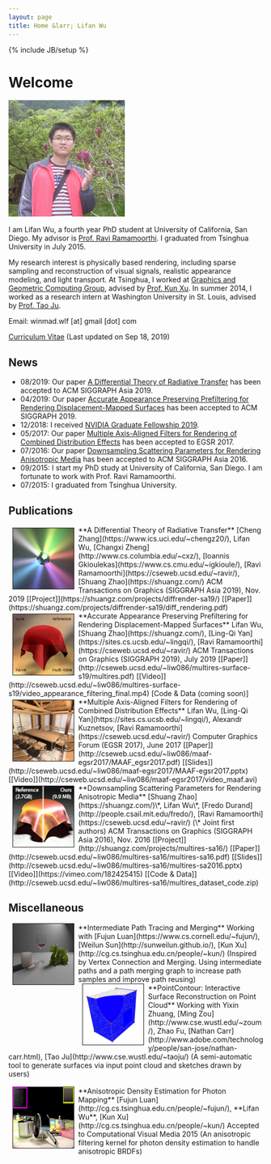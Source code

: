 ```yaml
---
layout: page
title: Home &larr; Lifan Wu
---
```

{% include JB/setup %}

# Welcome

<img class='inset right' src='/imgs/wlf_resized-compressed.jpg' title='Lifan Wu' alt='Lifan Wu' width='230px' />

I am Lifan Wu, a fourth year PhD student at University of California, San Diego. My advisor is [Prof. Ravi Ramamoorthi](http://cseweb.ucsd.edu/~ravir/). I graduated from Tsinghua University in July 2015.

My research interest is physically based rendering, including sparse sampling and reconstruction of visual signals, realistic appearance modeling, and light transport. At Tsinghua, I worked at [Graphics and Geometric Computing Group](http://cg.cs.tsinghua.edu.cn/), advised by [Prof. Kun Xu](http://cg.cs.tsinghua.edu.cn/people/~kun/). In summer 2014, I worked as a research intern at Washington University in St. Louis, advised by [Prof. Tao Ju](http://www.cs.wustl.edu/~taoju/).

Email: winmad.wlf [at] gmail [dot] com

[Curriculum Vitae](files/cv.pdf) (Last updated on Sep 18, 2019)

<div id="news">
</div>

## News
* 08/2019: Our paper [A Differential Theory of Radiative Transfer](https://shuangz.com/projects/diffrender-sa19/) has been accepted to ACM SIGGRAPH Asia 2019.
* 04/2019: Our paper [Accurate Appearance Preserving Prefiltering for Rendering Displacement-Mapped Surfaces](http://cseweb.ucsd.edu/~liw086/multires-surface-s19/multires.pdf) has been accepted to ACM SIGGRAPH 2019.
* 12/2018: I received [NVIDIA Graduate Fellowship 2019](https://www.nvidia.com/en-us/research/graduate-fellowships/).
* 05/2017: Our paper [Multiple Axis-Aligned Filters for Rendering of Combined Distribution Effects](http://cseweb.ucsd.edu/~liw086/maaf-egsr2017/MAAF_egsr2017.pdf) has been accepted to EGSR 2017.
* 07/2016: Our paper [Downsampling Scattering Parameters for Rendering Anisotropic Media](http://shuangz.com/projects/multires-sa16/) has been accepted to ACM SIGGRAPH Asia 2016.
* 09/2015: I start my PhD study at University of California, San Diego. I am fortunate to work with Prof. Ravi Ramamoorthi.
* 07/2015: I graduated from Tsinghua University.

<div id="research">
</div>

## Publications
<td height='120' align="left" valign="middle">
    <img src='/imgs/diffrender-sa19.png' width="120" height="120" hspace="8" vspace="4" border="1" align="left" alt="icon">
</td>
**A Differential Theory of Radiative Transfer**   
[Cheng Zhang](https://www.ics.uci.edu/~chengz20/), Lifan Wu, [Changxi Zheng](http://www.cs.columbia.edu/~cxz/), [Ioannis Gkioulekas](https://www.cs.cmu.edu/~igkioule/),  
[Ravi Ramamoorthi](https://cseweb.ucsd.edu/~ravir/), [Shuang Zhao](https://shuangz.com/)   
ACM Transactions on Graphics (SIGGRAPH Asia 2019), Nov. 2019  
[[Project]](https://shuangz.com/projects/diffrender-sa19/)
[[Paper]](https://shuangz.com/projects/diffrender-sa19/diff_rendering.pdf)
<br />

<td height='120' align="left" valign="middle">
    <img src='/imgs/apf-s19.png' width="120" height="120" hspace="8" vspace="4" border="1" align="left" alt="icon">
</td>
**Accurate Appearance Preserving Prefiltering for Rendering Displacement-Mapped Surfaces**   
Lifan Wu, [Shuang Zhao](https://shuangz.com/), [Ling-Qi Yan](https://sites.cs.ucsb.edu/~lingqi/), [Ravi Ramamoorthi](https://cseweb.ucsd.edu/~ravir/)   
ACM Transactions on Graphics (SIGGRAPH 2019), July 2019  
[[Paper]](http://cseweb.ucsd.edu/~liw086/multires-surface-s19/multires.pdf) [[Video]](http://cseweb.ucsd.edu/~liw086/multires-surface-s19/video_appearance_filtering_final.mp4) [Code & Data (coming soon)]
<br />

<td height='120' align="left" valign="middle">
    <img src='/imgs/maaf-egsr2017.png' width="120" height="120" hspace="8" vspace="4" border="1" align="left" alt="icon">
</td>
**Multiple Axis-Aligned Filters for Rendering of Combined Distribution Effects**   
Lifan Wu, [Ling-Qi Yan](https://sites.cs.ucsb.edu/~lingqi/), Alexandr Kuznetsov, [Ravi Ramamoorthi](https://cseweb.ucsd.edu/~ravir/)   
Computer Graphics Forum (EGSR 2017), June 2017   
[[Paper]](http://cseweb.ucsd.edu/~liw086/maaf-egsr2017/MAAF_egsr2017.pdf) [[Slides]](http://cseweb.ucsd.edu/~liw086/maaf-egsr2017/MAAF-egsr2017.pptx) [[Video]](http://cseweb.ucsd.edu/~liw086/maaf-egsr2017/video_maaf.avi)
<br />

<td height='120' align="left" valign="middle">
    <img src='/imgs/multires-sa16.png' width="120" height="120" hspace="8" vspace="4" border="1" align="left" alt="icon">
</td>
**Downsampling Scattering Parameters for Rendering Anisotropic Media**   
[Shuang Zhao](https://shuangz.com/)\*, Lifan Wu\*, [Fredo Durand](http://people.csail.mit.edu/fredo/), [Ravi Ramamoorthi](https://cseweb.ucsd.edu/~ravir/)   
(\* Joint first authors)   
ACM Transactions on Graphics (SIGGRAPH Asia 2016), Nov. 2016   
[[Project]](http://shuangz.com/projects/multires-sa16/) [[Paper]](http://cseweb.ucsd.edu/~liw086/multires-sa16/multires-sa16.pdf) [[Slides]](http://cseweb.ucsd.edu/~liw086/multires-sa16/multires-sa2016.pptx) [[Video]](https://vimeo.com/182425415) [[Code & Data]](http://cseweb.ucsd.edu/~liw086/multires-sa16/multires_dataset_code.zip)
<br />

<div id="miscellaneous">
</div>

## Miscellaneous
<td height='120' align="left" valign="middle">
    <img src='/imgs/vol_scene-compressed.jpg' width="120" height="120" hspace="8" vspace="0" border="1" align="left" alt="icon">
</td>
**Intermediate Path Tracing and Merging**   
Working with [Fujun Luan](https://www.cs.cornell.edu/~fujun/), [Weilun Sun](http://sunweilun.github.io/), [Kun Xu](http://cg.cs.tsinghua.edu.cn/people/~kun/)   
(Inspired by Vertex Connection and Merging. Using intermediate paths and a path merging graph to increase path samples and improve path reusing)
<br />

<td height='120' align="left" valign="middle">
    <img src='/imgs/sur_recon.png' width="120" height="120" hspace="8" vspace="0" border="1" align="left" alt="icon">
</td>
**PointContour: Interactive Surface Reconstruction on Point Cloud**    
Working with Yixin Zhuang, [Ming Zou](http://www.cse.wustl.edu/~zoum/), Zhao Fu, [Nathan Carr](http://www.adobe.com/technology/people/san-jose/nathan-carr.html), [Tao Ju](http://www.cse.wustl.edu/~taoju/)    
(A semi-automatic tool to generate surfaces via input point cloud and sketches drawn by users)
<br />
<br />

<td height='120' align="left" valign="middle">
    <img src='/imgs/AniFrypan_m.jpg' width="120" height="120" hspace="8" vspace="0" border="1" align="left" alt="icon">
</td>
**Anisotropic Density Estimation for Photon Mapping**   
[Fujun Luan](http://cg.cs.tsinghua.edu.cn/people/~fujun/), **Lifan Wu**, [Kun Xu](http://cg.cs.tsinghua.edu.cn/people/~kun/)   
Accepted to Computational Visual Media 2015   
(An anisotropic filtering kernel for photon density estimation to handle anisotropic BRDFs) 
<br />
